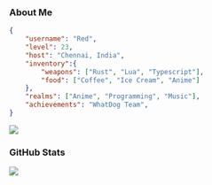 ### About Me

```json
{
    "username": "Red",
    "level": 23,
    "host": "Chennai, India",
    "inventory":{
        "weapons": ["Rust", "Lua", "Typescript"],
        "food": ["Coffee", "Ice Cream", "Anime"]
    },
    "realms": ["Anime", "Programming", "Music"],
    "achievements": "WhatDog Team",
}
```

![](https://github.com/citizen-nsl/citizen-nsl/assets/155259170/e32f542c-da64-4bab-87c8-93d0b9dee8c7)

### GitHub Stats
![](https://github-readme-stats.vercel.app/api/top-langs/?username=citizen-nsl&theme=dracula&show_icons=true&hide_border=true&layout=compact)
